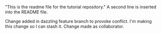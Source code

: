"This is the readme file for the tutorial repository."
A second line is inserted into the README file.

Change added in dazzling feature branch to provoke conflict.
I'm making this change so I can stash it.
Change made as collaborator.
